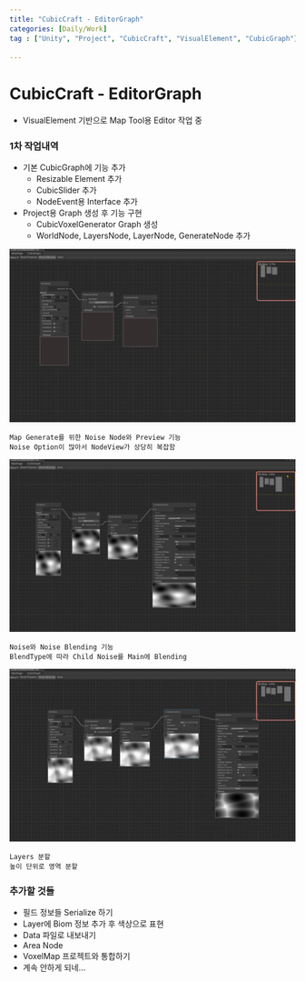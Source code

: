 ```yaml
---
title: "CubicCraft - EditorGraph"
categories: [Daily/Work]
tag : ["Unity", "Project", "CubicCraft", "VisualElement", "CubicGraph"]

---
```




# CubicCraft - EditorGraph

- VisualElement 기반으로 Map Tool용 Editor 작업 중

  

### 1차 작업내역

- 기본 CubicGraph에 기능 추가
  - Resizable Element 추가
  - CubicSlider 추가
  - NodeEvent용 Interface 추가
- Project용 Graph 생성 후 기능 구현
  - CubicVoxelGenerator Graph 생성
  - WorldNode, LayersNode, LayerNode, GenerateNode 추가

![Noise](https://raw.githubusercontent.com/hns17/ImageContainer/main/img/Noise.gif)

```
Map Generate를 위한 Noise Node와 Preview 기능
Noise Option이 많아서 NodeView가 상당히 복잡함
```



![Blend](https://raw.githubusercontent.com/hns17/ImageContainer/main/img/Blend.gif)

```
Noise와 Noise Blending 기능
BlendType에 따라 Child Noise를 Main에 Blending
```



![Layers](https://raw.githubusercontent.com/hns17/ImageContainer/main/img/Layers.gif)

```
Layers 분할
높이 단위로 영역 분할
```



### 추가할 것들

- 필드 정보들 Serialize 하기
- Layer에 Biom 정보 추가 후 색상으로 표현
- Data 파일로 내보내기
- Area Node
- VoxelMap 프로젝트와 통합하기
- 계속 안하게 되네...

